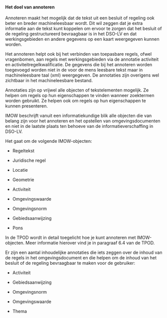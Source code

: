 #### Het doel van annoteren

Annoteren maakt het mogelijk dat de tekst uit een besluit of regeling ook beter en breder 
machineleesbaar wordt. Dit wil zeggen dat je extra informatie aan de tekst kunt koppelen om
ervoor te zorgen dat het besluit of de regeling gestructureerd bevraagbaar is in het DSO-LV
en dat werkingsgebieden en andere gegevens op een kaart weergegeven kunnen worden. 

Het annoteren helpt ook bij het verbinden van toepasbare regels, ofwel vragenbomen, aan 
regels met werkingsgebieden via de annotatie activiteit en activiteitregelkwalificatie. 
De gegevens die bij het annoteren worden toegevoegd worden niet in de voor de mens leesbare 
tekst maar in machineleesbare taal (xml) weergegeven. De annotaties zijn overigens wel zichtbaar 
in het machineleesbare bestand.

Annotaties zijn op vrijwel alle objecten of tekstelementen mogelijk. Ze helpen om regels op 
hun eigenschappen te vinden wanneer zoektermen worden gebruikt. Ze helpen ook om regels op hun 
eigenschappen te kunnen presenteren.

IMOW beschrijft vanuit een informatiekundige blik alle objecten die van belang zijn voor het annoteren 
en het opstellen van omgevingsdocumenten en niet in de laatste plaats ten behoeve van de informatieverschaffing 
in DSO-LV.

Het gaat om de volgende IMOW-objecten:

-   Regeltekst

-   Juridische regel

-   Locatie

-   Geometrie

-   Activiteit

-   Omgevingswaarde

-   Omgevingsnorm

-   Gebiedsaanwijzing

-   Pons

In de TPOD wordt in detail toegelicht hoe je kunt annoteren met IMOW-objecten.
Meer informatie hierover vind je in paragraaf 6.4 van de TPOD.

Er zijn een aantal inhoudelijke annotaties die iets zeggen over de inhoud van de
regels in het omgevingsdocument en die helpen om de inhoud van het besluit of de
regeling bevraagbaar te maken voor de gebruiker:

-   Activiteit

-   Gebiedsaanwijzing

-   Omgevingsnorm

-   Omgevingswaarde

-   Thema